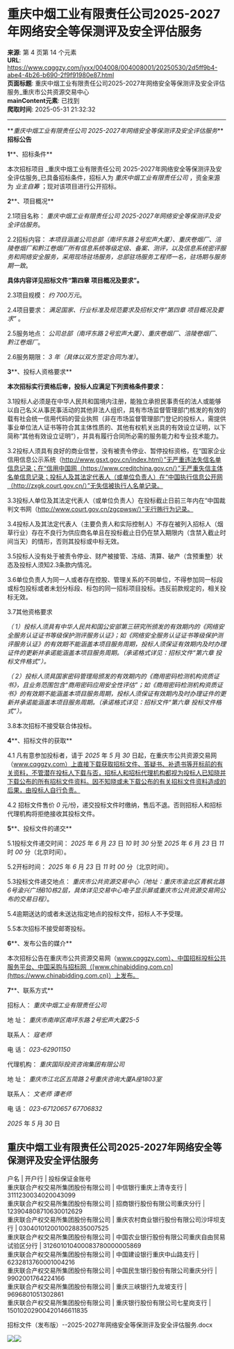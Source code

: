 # 重庆中烟工业有限责任公司2025-2027年网络安全等保测评及安全评估服务

**来源**: 第 4 页第 14 个元素  
**URL**: https://www.cqggzy.com/jyxx/004008/004008001/20250530/2d5ff9b4-abe4-4b26-b690-2f9f91980e87.html  
**页面标题**: 重庆中烟工业有限责任公司2025-2027年网络安全等保测评及安全评估服务_重庆市公共资源交易中心  
**mainContent元素**: 已找到  
**爬取时间**: 2025-05-31 21:32:32

---

**_重庆中烟工业有限责任公司 2025-2027年网络安全等保测评及安全评估服务_****招标公告**

**1****、招标条件**

本次招标项目 _重庆中烟工业有限责任公司 2025-2027年网络安全等保测评及安全评估服务_已具备招标条件，招标人为 _重庆中烟工业有限责任公司_ ，资金来源为 _业主自筹_ ；现对该项目进行公开招标。

**2****、项目概况**

2.1项目名称： _重庆中烟工业有限责任公司 2025-2027年网络安全等保测评及安全评估服务_。

2.2招标内容： _本项目涵盖公司总部（南坪东路 2号宏声大厦）、重庆卷烟厂、涪陵卷烟厂和黔江卷烟厂所有信息系统等级定级、备案、测评，以及信息系统密评服务和网络安全服务，采用现场驻场服务，总部驻场服务工程师一名，驻场期与服务期一致_。

**具体内容详见招标文件“第四章 项目概况及要求”。**

2.3项目规模： _约 700万元_。

2.4项目要求： _满足国家、行业标准及规范要求及招标文件“第四章 项目概况及要求”_ 。

2.5服务地点： _公司总部（南坪东路 2号宏声大厦）、重庆卷烟厂、涪陵卷烟厂、黔江卷烟厂_。

2.6服务期限： _3 年（具体以双方签定合同为准）_。

**3****、投标人资格要求**

**本次招标实行资格后审，投标人应满足下列资格条件要求：**

3.1投标人必须是在中华人民共和国境内注册，能独立承担民事责任的法人或能够以自己名义从事民事活动的其他非法人组织，具有市场监督管理部门核发的有效的载有社会统一信用代码的营业执照（非在市场监督管理部门登记的投标人，需提供事业单位法人证书等符合其主体性质的、其他有权机关出具的有效设立证明，以下简称“其他有效设立证明”），并具有履行合同所必需的服务能力和专业技术能力。

3.2投标人须具有良好的商业信誉，没有被责令停业、暂停投标资格，在“国家企业信用信息公示系统（http://www.gsxt.gov.cn/index.html）”无严重违法失信名单信息记录；在“信用中国网（https://www.creditchina.gov.cn/）”无严重失信主体名单信息记录；投标人及其法定代表人（或单位负责人）在“中国执行信息公开网（http://zxgk.court.gov.cn/）”无失信被执行人名单记录。

3.3投标人单位及其法定代表人（或单位负责人）在投标截止日前三年内在“中国裁判文书网（http://www.court.gov.cn/zgcpwsw/）”无行贿行为记录。

3.4投标人及其法定代表人（主要负责人和实际控制人）不存在被列入招标人（烟草行业）存在不良行为供应商名单且在投标截止日仍在禁入期限内（含禁入截止时间当天）的情形，否则其投标或中标无效。

3.5投标人没有处于被责令停业、财产被接管、冻结、清算、破产（含预重整）状态及投标人须知2.3条款内情况。

3.6单位负责人为同一人或者存在控股、管理关系的不同单位，不得参加同一标段或标包投标或者未划分标段、标包的同一招标项目投标。违反前款规定的，相关投标无效。

3.7其他资格要求

_（ 1）投标人须具有中华人民共和国公安部第三研究所颁发的有效期内的《网络安全服务认证证书等级保护测评服务认证》；如《网络安全服务认证证书等级保护测评服务认证》的有效期不能涵盖本项目服务周期，投标人须保证有效期内及时办理证件的更新并承诺能涵盖本项目服务周期。（承诺格式详见：招标文件“第六章 投标文件格式”）。_

_（ 2）投标人须具国家密码管理局颁发的有效期内的《商用密码检测机构资质证书》，且业务范围包含“商用密码应用安全性评估”；如《商用密码检测机构资质证书》的有效期不能涵盖本项目服务周期，投标人须保证有效期内及时办理证件的更新并承诺能涵盖本项目服务周期。（承诺格式详见：招标文件“第六章 投标文件格式”）。_

3.8本次招标不接受联合体投标。

**4****、招标文件的获取**

4.1 凡有意参加投标者，请于 _2025_ 年 _5_ 月 _30_ 日起，在重庆市公共资源交易网（www.cqggzy.com）上直接下载获取招标文件、答疑书、补遗书等开标前的有关资料，不管潜在投标人下载与否，招标人和招标代理机构都视为投标人已知晓并下载公布的所有招标文件资料。因不知晓或未下载公布的有关招标文件资料造成的后果，由投标人自行负责。

4.2 招标文件售价 _0_ 元/份，递交投标文件时缴纳，售后不退。否则招标人和招标代理机构将拒绝接收其投标文件。

**5****、投标文件的递交**

5.1投标文件递交时间： _2025_ 年 _6_ 月 _23_ 日 _10_ 时 _30_ 分至 _2025_ 年 _6_ 月 _23_ 日 _11_ 时 _00_ 分（北京时间）。

5.2开标时间： _2025_ 年 _6_ 月 _23_ 日 _11_ 时 _00_ 分（北京时间）。

5.3投标文件递交地点： _重庆市公共资源交易中心（地址：重庆市渝北区青枫北路 6号渝兴广场B10栋2层，具体详见交易中心电子显示屏或重庆市公共资源交易网公布的交易日程）_。

5.4逾期送达的或者未送达指定地点的投标文件，招标人不予受理。

5.5本次招标不接受邮寄投标。

**6****、发布公告的媒介**

本次招标公告在重庆市公共资源交易网（www.cqggzy.com）、中国招标投标公共服务平台、中国采购与招标网（[www.chinabidding.com.cn](https://www.chinabidding.com.cn)）上发布。

**7****、联系方式**

招标人： _重庆中烟工业有限责任公司_

地 址： _重庆市南岸区南坪东路 2号宏声大厦25-5_

联系人： _寇老师_

电 话： _023-62901150_

代理机构： _重庆国际投资咨询集团有限公司_

地 址： _重庆市江北区五简路 2号重庆咨询大厦A座1803室_

联系人： _文老师 谭老师_

电 话： _023-67120657 67706832_

_2025_ 年 _5_ 月 _30_ 日

  
重庆中烟工业有限责任公司2025-2027年网络安全等保测评及安全评估服务  
---  
户名 | 开户行 | 投标保证金账号  
重庆联合产权交易所集团股份有限公司 | 中信银行重庆上清寺支行 | 3111230034020043099  
重庆联合产权交易所集团股份有限公司 | 招商银行股份有限公司重庆分行 | 123904808710630012629  
重庆联合产权交易所集团股份有限公司 | 重庆农村商业银行股份有限公司沙坪坝支行 | 0304010120010028835007525  
重庆联合产权交易所集团股份有限公司 | 中国农业银行股份有限公司重庆自由贸易试验区分行 | 312601010400083780000005869  
重庆联合产权交易所集团股份有限公司 | 中国建设银行重庆中山路支行 | 6232813760001004216  
重庆联合产权交易所集团股份有限公司 | 中国民生银行股份有限公司重庆分行 | 9902001764224166  
重庆联合产权交易所集团股份有限公司 | 重庆三峡银行九龙坡支行 | 9696801051302861  
重庆联合产权交易所集团股份有限公司 | 重庆银行股份有限公司七星岗支行 | 15010202900420146611835  
  
  
  
招标文件（发布版）--2025-2027年网络安全等保测评及安全评估服务.docx    
  
  
  
  
[![](https://ztb.cqggzy.com/CQTPFrame/css/img/tiwen.png)](http://ztb.cqggzy.com/CQTPFrame/jsgcztbmis2/pages/onlinetiwen/OnLineTiWen_Detail?GongGaoGuid=2d5ff9b4-abe4-4b26-b690-2f9f91980e87)[![](https://ztb.cqggzy.com/CQTPFrame/css/img/baohan.png)](https://jrfw.cqggzy.com)

